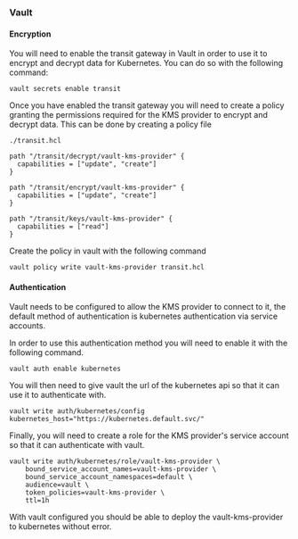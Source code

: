 ### Vault

#### Encryption

You will need to enable the transit gateway in Vault in order to use it to encrypt and decrypt data for Kubernetes. You can do so with the following command:
```shell
vault secrets enable transit
```

Once you have enabled the transit gateway you will need to create a policy granting the permissions required for the KMS provider to encrypt and decrypt data. This can be done by creating a policy file

`./transit.hcl`
```hcl
path "/transit/decrypt/vault-kms-provider" {
  capabilities = ["update", "create"]
}

path "/transit/encrypt/vault-kms-provider" {
  capabilities = ["update", "create"]
}

path "/transit/keys/vault-kms-provider" {
  capabilities = ["read"]
}
```

Create the policy in vault with the following command
```shell
vault policy write vault-kms-provider transit.hcl
```

#### Authentication

Vault needs to be configured to allow the KMS provider to connect to it, the default method of authentication is kubernetes authentication via service accounts.

In order to use this authentication method you will need to enable it with the following command.
```shell
vault auth enable kubernetes
```

You will then need to give vault the url of the kubernetes api so that it can use it to authenticate with.
```shell
vault write auth/kubernetes/config kubernetes_host="https://kubernetes.default.svc/"
```

Finally, you will need to create a role for the KMS provider's service account so that it can authenticate with vault.
```shell
vault write auth/kubernetes/role/vault-kms-provider \
    bound_service_account_names=vault-kms-provider \
    bound_service_account_namespaces=default \
    audience=vault \
    token_policies=vault-kms-provider \
    ttl=1h
```

With vault configured you should be able to deploy the vault-kms-provider to kubernetes without error.
